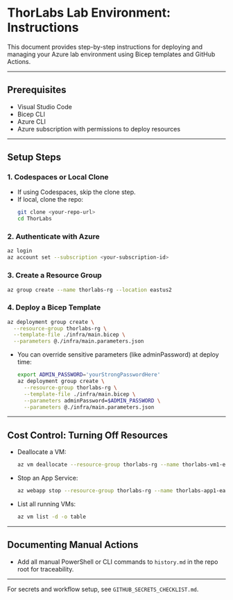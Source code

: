 # ThorLabs Lab Environment: Instructions

This document provides step-by-step instructions for deploying and managing your Azure lab environment using Bicep templates and GitHub Actions.

---

## Prerequisites

- Visual Studio Code
- Bicep CLI
- Azure CLI
- Azure subscription with permissions to deploy resources

---

## Setup Steps

### 1. Codespaces or Local Clone
- If using Codespaces, skip the clone step.
- If local, clone the repo:
  ```bash
  git clone <your-repo-url>
  cd ThorLabs
  ```

### 2. Authenticate with Azure
```bash
az login
az account set --subscription <your-subscription-id>
```

### 3. Create a Resource Group
```bash
az group create --name thorlabs-rg --location eastus2
```

### 4. Deploy a Bicep Template
```bash
az deployment group create \
  --resource-group thorlabs-rg \
  --template-file ./infra/main.bicep \
  --parameters @./infra/main.parameters.json
```

- You can override sensitive parameters (like adminPassword) at deploy time:
  ```bash
  export ADMIN_PASSWORD='yourStrongPasswordHere'
  az deployment group create \
    --resource-group thorlabs-rg \
    --template-file ./infra/main.bicep \
    --parameters adminPassword=$ADMIN_PASSWORD \
    --parameters @./infra/main.parameters.json
  ```

---

## Cost Control: Turning Off Resources

- Deallocate a VM:
  ```bash
  az vm deallocate --resource-group thorlabs-rg --name thorlabs-vm1-eastus2
  ```
- Stop an App Service:
  ```bash
  az webapp stop --resource-group thorlabs-rg --name thorlabs-app1-eastus2
  ```
- List all running VMs:
  ```bash
  az vm list -d -o table
  ```

---

## Documenting Manual Actions

- Add all manual PowerShell or CLI commands to `history.md` in the repo root for traceability.

---

For secrets and workflow setup, see `GITHUB_SECRETS_CHECKLIST.md`.
